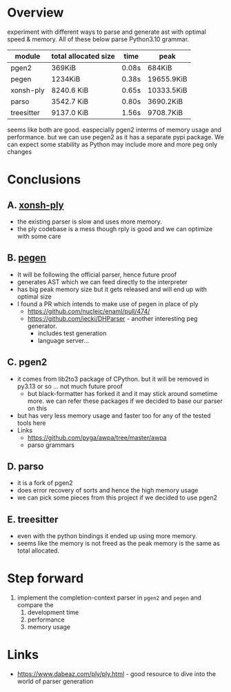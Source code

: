 # Overview

experiment with different ways to parse and generate ast with optimal speed & memory. 
All of these below parse Python3.10 grammar. 

| module     | total allocated size | time  | peak       |
|------------|----------------------|-------|------------|
| pgen2      | 369KiB               | 0.08s | 684KiB     |
| pegen      | 1234KiB              | 0.38s | 19655.9KiB |
| xonsh-ply  | 8240.6 KiB           | 0.65s | 10333.5KiB |
| parso      | 3542.7 KiB           | 0.80s | 3690.2KiB  |
| treesitter | 9137.0 KiB           | 1.56s | 9708.7KiB  |


seems like both are good. easpecially pgen2 interms of memory usage and performance. but we can use pegen2 
as it has a separate pypi package. We can expect some stability as Python may include more and more peg only changes

# Conclusions

## A. [xonsh-ply](https://www.dabeaz.com/ply/ply.html#ply_nn11)

- the existing parser is slow and uses more memory. 
- the ply codebase is a mess though rply is good and we can optimize with some care

## B. [pegen](https://github.com/we-like-parsers/pegen)

- It will be following the official parser, hence future proof
- generates AST which we can feed directly to the interpreter
- has big peak memory size but it gets released and will end up with optimal size
- I found a PR which intends to make use of pegen in place of ply
  - https://github.com/nucleic/enaml/pull/474/
  - https://github.com/jecki/DHParser - another interesting peg generator. 
    - includes test generation 
    - language server...

## C. pgen2

- it comes from lib2to3 package of CPython. but it will be removed in py3.13 or so ... not much future proof
  - but black-formatter has forked it and it may stick around sometime more. 
  we can refer these packages if we decided to base our parser on this
- but has very less memory usage and faster too for any of the tested tools here
- Links
  - https://github.com/pyga/awpa/tree/master/awpa
  - parso grammars

## D. parso
 
- it is a fork of pgen2
- does error recovery of sorts and hence the high memory usage
- we can pick some pieces from this project if we decided to use pgen2

## E. treesitter

- even with the python bindings it ended up using more memory. 
- seems like the memory is not freed as the peak memory is the same as total allocated.

# Step forward

1. implement the completion-context parser in `pgen2` and `pegen` and compare the
   1. development time
   2. performance
   3. memory usage


# Links

- https://www.dabeaz.com/ply/ply.html - good resource to dive into the world of parser generation